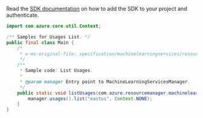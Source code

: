 Read the [SDK documentation](https://github.com/Azure/azure-sdk-for-java/blob/azure-resourcemanager-machinelearning_1.0.0-beta.1/sdk/machinelearning/azure-resourcemanager-machinelearning/README.md) on how to add the SDK to your project and authenticate.

```java
import com.azure.core.util.Context;

/** Samples for Usages List. */
public final class Main {
    /*
     * x-ms-original-file: specification/machinelearningservices/resource-manager/Microsoft.MachineLearningServices/preview/2022-02-01-preview/examples/Usage/list.json
     */
    /**
     * Sample code: List Usages.
     *
     * @param manager Entry point to MachineLearningServicesManager.
     */
    public static void listUsages(com.azure.resourcemanager.machinelearning.MachineLearningServicesManager manager) {
        manager.usages().list("eastus", Context.NONE);
    }
}
```

